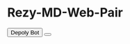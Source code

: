 # Rezy-MD-Web-Pair
<html>
<button>Depoly Bot</button>
<button src=https://dab0c35f-edba-451a-a779-1083957e9746-00-1500eds6qyiqm.pike.replit.dev/>
</html>
